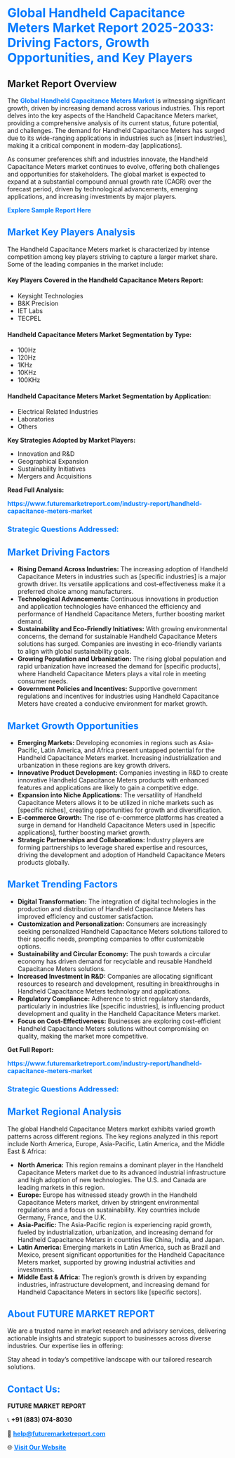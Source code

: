 <h1 style="color: #007BFF;">Global Handheld Capacitance Meters Market Report 2025-2033: Driving Factors, Growth Opportunities, and Key Players</h1>

<section id="overview">
<h2>Market Report Overview</h2>
<p>The <a href="https://www.futuremarketreport.com/industry-report/handheld-capacitance-meters-market" style="color: #007BFF; text-decoration: none;"><strong>Global Handheld Capacitance Meters Market</strong></a> is witnessing significant growth, driven by increasing demand across various industries. This report delves into the key aspects of the Handheld Capacitance Meters market, providing a comprehensive analysis of its current status, future potential, and challenges. The demand for Handheld Capacitance Meters has surged due to its wide-ranging applications in industries such as [insert industries], making it a critical component in modern-day [applications].</p>
<p>As consumer preferences shift and industries innovate, the Handheld Capacitance Meters market continues to evolve, offering both challenges and opportunities for stakeholders. The global market is expected to expand at a substantial compound annual growth rate (CAGR) over the forecast period, driven by technological advancements, emerging applications, and increasing investments by major players.</p>
</section>

<section id="overview">
<p><a href="https://www.futuremarketreport.com/request-sample/reportId=29321" style="color: #007BFF; text-decoration: none;"><strong>Explore Sample Report Here</strong></a></p>
</section>

<section id="key-players">
<h2 style="color: #007BFF;">Market Key Players Analysis</h2>
<p>The Handheld Capacitance Meters market is characterized by intense competition among key players striving to capture a larger market share. Some of the leading companies in the market include:</p>
<h4>Key Players Covered in the Handheld Capacitance Meters Report:</h4>
<ul><li>Keysight Technologies</li><li>B&amp;K Precision</li><li>IET Labs</li><li>TECPEL</li></ul>
<h4>Handheld Capacitance Meters Market Segmentation by Type:</h4>
<ul><li>100Hz</li><li>120Hz</li><li>1KHz</li><li>10KHz</li><li>100KHz</li></ul>

<h4>Handheld Capacitance Meters Market Segmentation by Application:</h4>
<ul><li>Electrical Related Industries</li><li>Laboratories</li><li>Others</li></ul>
<p><strong>Key Strategies Adopted by Market Players:</strong></p>
<ul>
<li>Innovation and R&D</li>
<li>Geographical Expansion</li>
<li>Sustainability Initiatives</li>
<li>Mergers and Acquisitions</li>
</ul>
</section>

<section>
<p><strong>Read Full Analysis: </strong></p><a href="https://www.futuremarketreport.com/industry-report/handheld-capacitance-meters-market" style="color: #007BFF; text-decoration: none;"><strong>https://www.futuremarketreport.com/industry-report/handheld-capacitance-meters-market</strong></a>
<h3 style="color: #007BFF;">Strategic Questions Addressed:</h3>
</section>

<section id="driving-factors">
<h2 style="color: #007BFF;">Market Driving Factors</h2>
<ul>
<li><strong>Rising Demand Across Industries:</strong> The increasing adoption of Handheld Capacitance Meters in industries such as [specific industries] is a major growth driver. Its versatile applications and cost-effectiveness make it a preferred choice among manufacturers.</li>
<li><strong>Technological Advancements:</strong> Continuous innovations in production and application technologies have enhanced the efficiency and performance of Handheld Capacitance Meters, further boosting market demand.</li>
<li><strong>Sustainability and Eco-Friendly Initiatives:</strong> With growing environmental concerns, the demand for sustainable Handheld Capacitance Meters solutions has surged. Companies are investing in eco-friendly variants to align with global sustainability goals.</li>
<li><strong>Growing Population and Urbanization:</strong> The rising global population and rapid urbanization have increased the demand for [specific products], where Handheld Capacitance Meters plays a vital role in meeting consumer needs.</li>
<li><strong>Government Policies and Incentives:</strong> Supportive government regulations and incentives for industries using Handheld Capacitance Meters have created a conducive environment for market growth.</li>
</ul>
</section>

<section id="growth-opportunities">
<h2 style="color: #007BFF;">Market Growth Opportunities</h2>
<ul>
<li><strong>Emerging Markets:</strong> Developing economies in regions such as Asia-Pacific, Latin America, and Africa present untapped potential for the Handheld Capacitance Meters market. Increasing industrialization and urbanization in these regions are key growth drivers.</li>
<li><strong>Innovative Product Development:</strong> Companies investing in R&D to create innovative Handheld Capacitance Meters products with enhanced features and applications are likely to gain a competitive edge.</li>
<li><strong>Expansion into Niche Applications:</strong> The versatility of Handheld Capacitance Meters allows it to be utilized in niche markets such as [specific niches], creating opportunities for growth and diversification.</li>
<li><strong>E-commerce Growth:</strong> The rise of e-commerce platforms has created a surge in demand for Handheld Capacitance Meters used in [specific applications], further boosting market growth.</li>
<li><strong>Strategic Partnerships and Collaborations:</strong> Industry players are forming partnerships to leverage shared expertise and resources, driving the development and adoption of Handheld Capacitance Meters products globally.</li>
</ul>
</section>

<section id="trending-factors">
<h2 style="color: #007BFF;">Market Trending Factors</h2>
<ul>
<li><strong>Digital Transformation:</strong> The integration of digital technologies in the production and distribution of Handheld Capacitance Meters has improved efficiency and customer satisfaction.</li>
<li><strong>Customization and Personalization:</strong> Consumers are increasingly seeking personalized Handheld Capacitance Meters solutions tailored to their specific needs, prompting companies to offer customizable options.</li>
<li><strong>Sustainability and Circular Economy:</strong> The push towards a circular economy has driven demand for recyclable and reusable Handheld Capacitance Meters solutions.</li>
<li><strong>Increased Investment in R&D:</strong> Companies are allocating significant resources to research and development, resulting in breakthroughs in Handheld Capacitance Meters technology and applications.</li>
<li><strong>Regulatory Compliance:</strong> Adherence to strict regulatory standards, particularly in industries like [specific industries], is influencing product development and quality in the Handheld Capacitance Meters market.</li>
<li><strong>Focus on Cost-Effectiveness:</strong> Businesses are exploring cost-efficient Handheld Capacitance Meters solutions without compromising on quality, making the market more competitive.</li>
</ul>
</section>

<section>
<p><strong>Get Full Report: </strong></p><a href="https://www.futuremarketreport.com/industry-report/handheld-capacitance-meters-market" style="color: #007BFF; text-decoration: none;"><strong>https://www.futuremarketreport.com/industry-report/handheld-capacitance-meters-market</strong></a>
<h3 style="color: #007BFF;">Strategic Questions Addressed:</h3>
</section>


<section id="regional-analysis">
<h2 style="color: #007BFF;">Market Regional Analysis</h2>
<p>The global Handheld Capacitance Meters market exhibits varied growth patterns across different regions. The key regions analyzed in this report include North America, Europe, Asia-Pacific, Latin America, and the Middle East & Africa:</p>
<ul>
<li><strong>North America:</strong> This region remains a dominant player in the Handheld Capacitance Meters market due to its advanced industrial infrastructure and high adoption of new technologies. The U.S. and Canada are leading markets in this region.</li>
<li><strong>Europe:</strong> Europe has witnessed steady growth in the Handheld Capacitance Meters market, driven by stringent environmental regulations and a focus on sustainability. Key countries include Germany, France, and the U.K.</li>
<li><strong>Asia-Pacific:</strong> The Asia-Pacific region is experiencing rapid growth, fueled by industrialization, urbanization, and increasing demand for Handheld Capacitance Meters in countries like China, India, and Japan.</li>
<li><strong>Latin America:</strong> Emerging markets in Latin America, such as Brazil and Mexico, present significant opportunities for the Handheld Capacitance Meters market, supported by growing industrial activities and investments.</li>
<li><strong>Middle East & Africa:</strong> The region’s growth is driven by expanding industries, infrastructure development, and increasing demand for Handheld Capacitance Meters in sectors like [specific sectors].</li>
</ul>
</section>

<footer>
<h2 style="color: #007BFF;">About FUTURE MARKET REPORT</h2>
<p>We are a trusted name in market research and advisory services, delivering actionable insights and strategic support to businesses across diverse industries. Our expertise lies in offering:</p>

<p>Stay ahead in today’s competitive landscape with our tailored research solutions.</p>

<h2 style="color: #007BFF;">Contact Us:</h2>
<p><strong>FUTURE MARKET REPORT</strong></p>
<p>📞 <strong>+91 (883) 074-8030</strong></p>
<p>📧 <strong><a href="mailto:help@futuremarketreport.com" style="color: #007BFF;">help@futuremarketreport.com</a></strong></p>
<p>🌐 <strong><a href="https://www.futuremarketreport.com/" style="color: #007BFF;">Visit Our Website</a></strong></p>
</footer>